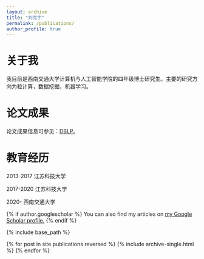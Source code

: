 ```yaml
---
layout: archive
title: "刘克宇"
permalink: /publications/
author_profile: true
---
```


关于我
======
我目前是西南交通大学计算机与人工智能学院的四年级博士研究生。主要的研究方向为粒计算，数据挖掘，机器学习。

论文成果
======
论文成果信息可参见：[DBLP](https://dblp.org/pid/205/0911.html)。

教育经历
======
2013-2017 江苏科技大学

2017-2020 江苏科技大学

2020-     西南交通大学

{% if author.googlescholar %}
  You can also find my articles on <u><a href="{{author.googlescholar}}">my Google Scholar profile</a>.</u>
{% endif %}

{% include base_path %}

{% for post in site.publications reversed %}
  {% include archive-single.html %}
{% endfor %}
